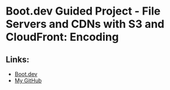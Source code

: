 # Boot.dev Guided Project - File Servers and CDNs with S3 and CloudFront: Encoding

## Links:

- [Boot.dev](https://www.boot.dev)
- [My GitHub](https://github.com/skullzado)
